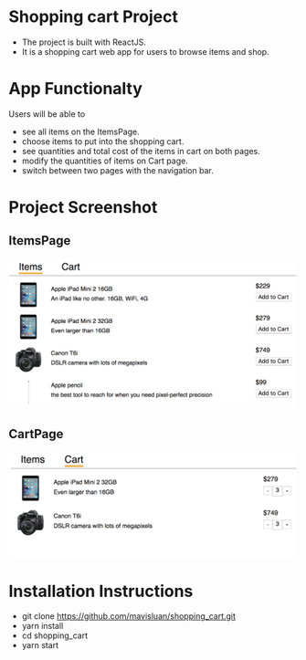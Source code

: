 # Shopping cart Project

- The project is built with ReactJS.
- It is a shopping cart web app for users to browse items and shop. 


# App Functionalty

Users will be able to 

- see all items on the ItemsPage. 
- choose items to put into the shopping cart.
- see quantities and total cost of the items in cart on both pages.
- modify the quantities of items on Cart page.
- switch between two pages with the navigation bar. 


# Project Screenshot 

## ItemsPage
<img src='src/icons/items-page.png' width='600'>

## CartPage
<img src='src/icons/cart-page.png' width='600'>


# Installation Instructions

- git clone https://github.com/mavisluan/shopping_cart.git
- yarn install
- cd shopping_cart
- yarn start

